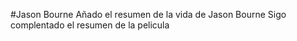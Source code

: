 #Jason Bourne
Añado el resumen de la vida de Jason Bourne
Sigo complentado el resumen de la pelicula
